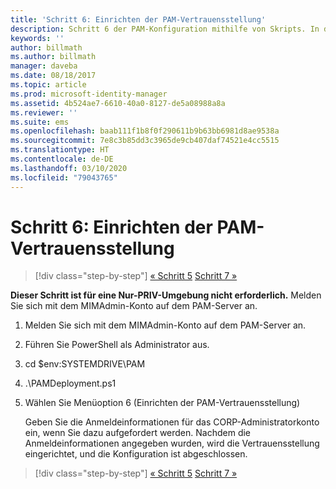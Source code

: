 ```yaml
---
title: 'Schritt 6: Einrichten der PAM-Vertrauensstellung'
description: Schritt 6 der PAM-Konfiguration mithilfe von Skripts. In diesem Abschnitt wird die Einrichtung der erforderlichen Vertrauensstellung zwischen CORP- und PRIV-Domänen erläutert.
keywords: ''
author: billmath
ms.author: billmath
manager: daveba
ms.date: 08/18/2017
ms.topic: article
ms.prod: microsoft-identity-manager
ms.assetid: 4b524ae7-6610-40a0-8127-de5a08988a8a
ms.reviewer: ''
ms.suite: ems
ms.openlocfilehash: baab111f1b8f0f290611b9b63bb6981d8ae9538a
ms.sourcegitcommit: 7e8c3b85dd3c3965de9cb407daf74521e4cc5515
ms.translationtype: HT
ms.contentlocale: de-DE
ms.lasthandoff: 03/10/2020
ms.locfileid: "79043765"
---
```

# <a name="step-6-set-up-the-pam-trust"></a>Schritt 6: Einrichten der PAM-Vertrauensstellung

> [!div class="step-by-step"]
> [« Schritt 5](sp1-step5-configuring-pam.md)
> [Schritt 7 »](sp1-step7-setup-sidhistory-sidfiltering.md)

**Dieser Schritt ist für eine Nur-PRIV-Umgebung nicht erforderlich.** Melden Sie sich mit dem MIMAdmin-Konto auf dem PAM-Server an.

1. Melden Sie sich mit dem MIMAdmin-Konto auf dem PAM-Server an.
2. Führen Sie PowerShell als Administrator aus.
3. cd $env:SYSTEMDRIVE\PAM
4. .\PAMDeployment.ps1
5. Wählen Sie Menüoption 6 (Einrichten der PAM-Vertrauensstellung)

   Geben Sie die Anmeldeinformationen für das CORP-Administratorkonto ein, wenn Sie dazu aufgefordert werden. Nachdem die Anmeldeinformationen angegeben wurden, wird die Vertrauensstellung eingerichtet, und die Konfiguration ist abgeschlossen.

> [!div class="step-by-step"]
> [« Schritt 5](sp1-step5-configuring-pam.md)
> [Schritt 7 »](sp1-step7-setup-sidhistory-sidfiltering.md)
